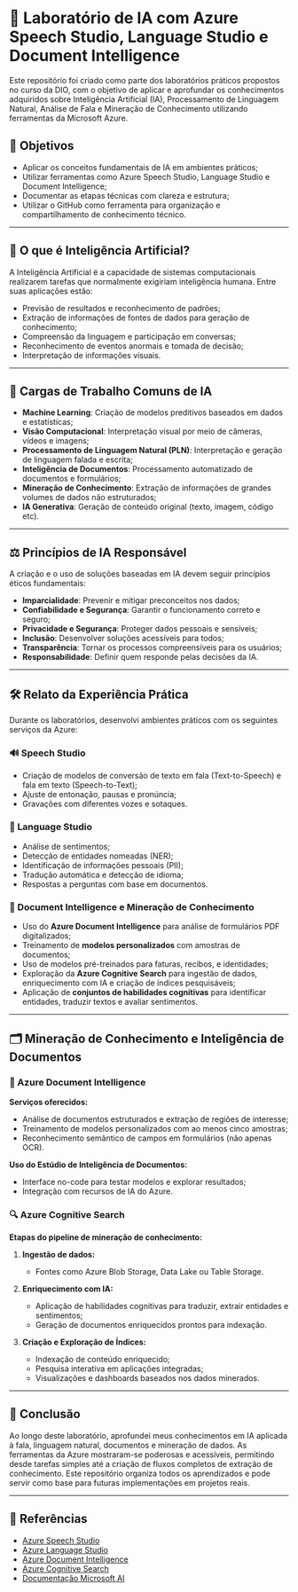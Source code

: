 # 🧠 Laboratório de IA com Azure Speech Studio, Language Studio e Document Intelligence

Este repositório foi criado como parte dos laboratórios práticos propostos no curso da DIO, com o objetivo de aplicar e aprofundar os conhecimentos adquiridos sobre Inteligência Artificial (IA), Processamento de Linguagem Natural, Análise de Fala e Mineração de Conhecimento utilizando ferramentas da Microsoft Azure.

## 🎯 Objetivos

- Aplicar os conceitos fundamentais de IA em ambientes práticos;
- Utilizar ferramentas como Azure Speech Studio, Language Studio e Document Intelligence;
- Documentar as etapas técnicas com clareza e estrutura;
- Utilizar o GitHub como ferramenta para organização e compartilhamento de conhecimento técnico.

---

## 🤖 O que é Inteligência Artificial?

A Inteligência Artificial é a capacidade de sistemas computacionais realizarem tarefas que normalmente exigiriam inteligência humana. Entre suas aplicações estão:

- Previsão de resultados e reconhecimento de padrões;
- Extração de informações de fontes de dados para geração de conhecimento;
- Compreensão da linguagem e participação em conversas;
- Reconhecimento de eventos anormais e tomada de decisão;
- Interpretação de informações visuais.

---

## 🧩 Cargas de Trabalho Comuns de IA

- **Machine Learning**: Criação de modelos preditivos baseados em dados e estatísticas;
- **Visão Computacional**: Interpretação visual por meio de câmeras, vídeos e imagens;
- **Processamento de Linguagem Natural (PLN)**: Interpretação e geração de linguagem falada e escrita;
- **Inteligência de Documentos**: Processamento automatizado de documentos e formulários;
- **Mineração de Conhecimento**: Extração de informações de grandes volumes de dados não estruturados;
- **IA Generativa**: Geração de conteúdo original (texto, imagem, código etc).

---

## ⚖️ Princípios de IA Responsável

A criação e o uso de soluções baseadas em IA devem seguir princípios éticos fundamentais:

- **Imparcialidade**: Prevenir e mitigar preconceitos nos dados;
- **Confiabilidade e Segurança**: Garantir o funcionamento correto e seguro;
- **Privacidade e Segurança**: Proteger dados pessoais e sensíveis;
- **Inclusão**: Desenvolver soluções acessíveis para todos;
- **Transparência**: Tornar os processos compreensíveis para os usuários;
- **Responsabilidade**: Definir quem responde pelas decisões da IA.

---

## 🛠️ Relato da Experiência Prática

Durante os laboratórios, desenvolvi ambientes práticos com os seguintes serviços da Azure:

### 🔊 Speech Studio
- Criação de modelos de conversão de texto em fala (Text-to-Speech) e fala em texto (Speech-to-Text);
- Ajuste de entonação, pausas e pronúncia;
- Gravações com diferentes vozes e sotaques.

### 💬 Language Studio
- Análise de sentimentos;
- Detecção de entidades nomeadas (NER);
- Identificação de informações pessoais (PII);
- Tradução automática e detecção de idioma;
- Respostas a perguntas com base em documentos.

### 📄 Document Intelligence e Mineração de Conhecimento
- Uso do **Azure Document Intelligence** para análise de formulários PDF digitalizados;
- Treinamento de **modelos personalizados** com amostras de documentos;
- Uso de modelos pré-treinados para faturas, recibos, e identidades;
- Exploração da **Azure Cognitive Search** para ingestão de dados, enriquecimento com IA e criação de índices pesquisáveis;
- Aplicação de **conjuntos de habilidades cognitivas** para identificar entidades, traduzir textos e avaliar sentimentos.

---

## 🗂️ Mineração de Conhecimento e Inteligência de Documentos

### 🧾 Azure Document Intelligence

**Serviços oferecidos:**
- Análise de documentos estruturados e extração de regiões de interesse;
- Treinamento de modelos personalizados com ao menos cinco amostras;
- Reconhecimento semântico de campos em formulários (não apenas OCR).

**Uso do Estúdio de Inteligência de Documentos:**
- Interface no-code para testar modelos e explorar resultados;
- Integração com recursos de IA do Azure.

### 🔍 Azure Cognitive Search

**Etapas do pipeline de mineração de conhecimento:**

1. **Ingestão de dados:**
   - Fontes como Azure Blob Storage, Data Lake ou Table Storage.

2. **Enriquecimento com IA:**
   - Aplicação de habilidades cognitivas para traduzir, extrair entidades e sentimentos;
   - Geração de documentos enriquecidos prontos para indexação.

3. **Criação e Exploração de Índices:**
   - Indexação de conteúdo enriquecido;
   - Pesquisa interativa em aplicações integradas;
   - Visualizações e dashboards baseados nos dados minerados.

---

## 📝 Conclusão

Ao longo deste laboratório, aprofundei meus conhecimentos em IA aplicada à fala, linguagem natural, documentos e mineração de dados. As ferramentas da Azure mostraram-se poderosas e acessíveis, permitindo desde tarefas simples até a criação de fluxos completos de extração de conhecimento. Este repositório organiza todos os aprendizados e pode servir como base para futuras implementações em projetos reais.

---

## 🔗 Referências

- [Azure Speech Studio](https://speech.microsoft.com/)
- [Azure Language Studio](https://language.azure.com/)
- [Azure Document Intelligence](https://learn.microsoft.com/pt-br/azure/ai-services/document-intelligence/)
- [Azure Cognitive Search](https://learn.microsoft.com/pt-br/azure/search/)
- [Documentação Microsoft AI](https://learn.microsoft.com/pt-br/azure/cognitive-services/)
